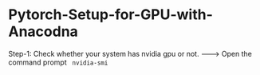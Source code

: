 # Pytorch-Setup-for-GPU-with-Anacodna
Step-1: Check whether your system has nvidia gpu or not.
---> Open the command prompt
``` nvidia-smi```

